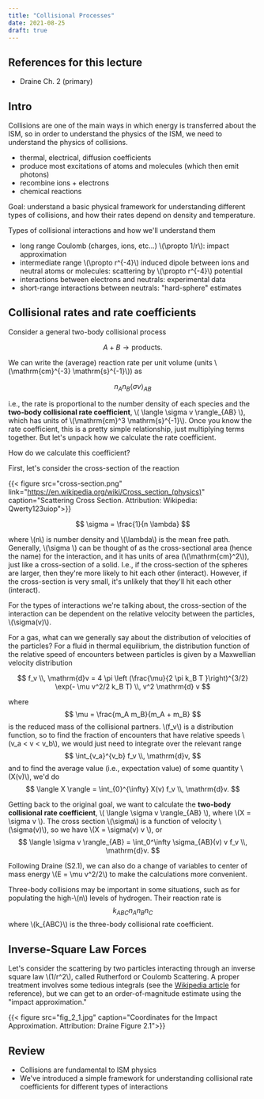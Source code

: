 ```yaml
---
title: "Collisional Processes"
date: 2021-08-25
draft: true
---
```


## References for this lecture

* Draine Ch. 2 (primary)


## Intro

Collisions are one of the main ways in which energy is transferred about the ISM, so in order to understand the physics of the ISM, we need to understand the physics of collisions.

* thermal, electrical, diffusion coefficients
* produce most excitations of atoms and molecules (which then emit photons)
* recombine ions + electrons
* chemical reactions


Goal: understand a basic physical framework for understanding different types of collisions, and how their rates depend on density and temperature.

Types of collisional interactions and how we'll understand them
* long range Coulomb (charges, ions, etc...) \\(\propto 1/r\\): impact approximation
* intermediate range \\(\propto r^{-4}\\) induced dipole between ions and neutral atoms or molecules: scattering by \\(\propto r^{-4}\\) potential
* interactions between electrons and neutrals: experimental data 
* short-range interactions between neutrals: "hard-sphere" estimates

## Collisional rates and rate coefficients

Consider a general two-body collisional process

$$
A + B \rightarrow \mathrm{products}.
$$

We can write the (average) reaction rate per unit volume (units \\(\mathrm{cm}^{-3} \mathrm{s}^{-1}\\)) as 

$$
n_A n_B \langle \sigma v \rangle_{AB}
$$

i.e., the rate is proportional to the number density of each species and the **two-body collisional rate coefficient**, \\( \langle \sigma v \rangle_{AB} \\), which has units of \\(\mathrm{cm}^3 \mathrm{s}^{-1}\\). Once you know the rate coefficient, this is a pretty simple relationship, just multiplying terms together. But let's unpack how we calculate the rate coefficient.

How do we calculate this coefficient?

First, let's consider the cross-section of the reaction

{{< figure src="cross-section.png" link="https://en.wikipedia.org/wiki/Cross_section_(physics)" caption="Scattering Cross Section. Attribution: Wikipedia: Qwerty123uiop">}}

$$
\sigma = \frac{1}{n \lambda}
$$

where \\(n\\) is number density and \\(\lambda\\) is the mean free path. Generally, \\(\sigma \\) can be thought of as the cross-sectional area (hence the name) for the interaction, and it has units of area (\\(\mathrm{cm}^2\\)), just like a cross-section of a solid. I.e., if the cross-section of the spheres are larger, then they're more likely to hit each other (interact). However, if the cross-section is very small, it's unlikely that they'll hit each other (interact).

For the types of interactions we're talking about, the cross-section of the interaction can be dependent on the relative velocity between the particles, \\(\sigma(v)\\).

For a gas, what can we generally say about the distribution of velocities of the particles? For a fluid in thermal equilibrium, the distribution function of the relative speed of encounters between particles is given by a Maxwellian velocity distribution

$$
f_v \\, \mathrm{d}v = 4 \pi \left (\frac{\mu}{2 \pi k_B T }\right)^{3/2} \exp(- \mu v^2/2 k_B T) \\, v^2 \mathrm{d} v
$$

where 
$$
\mu = \frac{m_A m_B}{m_A + m_B}
$$
is the reduced mass of the collisional partners. \\(f_v\\) is a distribution function, so to find the fraction of encounters that have relative speeds \\(v_a < v < v_b\\), we would just need to integrate over the relevant range
$$
\int_{v_a}^{v_b} f_v \\, \mathrm{d}v,
$$
and to find the average value (i.e., expectation value) of some quantity \\(X(v)\\), we'd do
$$
\langle X \rangle = \int_{0}^{\infty} X(v) f_v \\, \mathrm{d}v.
$$

Getting back to the original goal, we want to calculate the **two-body collisional rate coefficient**, \\( \langle \sigma v \rangle_{AB} \\), where \\(X = \sigma v \\).  The cross section \\(\sigma\\) is a function of velocity \\(\sigma(v)\\), so we have \\(X = \sigma(v) v \\), or
$$
\langle \sigma v \rangle_{AB} = \int_0^\infty \sigma_{AB}(v) v f_v \\, \mathrm{d}v.
$$

Following Draine (S2.1), we can also do a change of variables to center of mass energy \\(E = \mu v^2/2\\) to make the calculations more convenient.

Three-body collisions may be important in some situations, such as for populating the high-\\(n\\) levels of hydrogen. Their reaction rate is
$$
k_{ABC} n_A n_B n_C
$$
where \\(k_{ABC}\\) is the three-body collisional rate coefficient.

## Inverse-Square Law Forces

Let's consider the scattering by two particles interacting through an inverse square law \\(1/r^2\\), called Rutherford or Coulomb Scattering. A proper treatment involves some tedious integrals (see the [Wikipedia article](https://en.wikipedia.org/wiki/Cross_section_(physics)#Differential_cross_section) for reference), but we can get to an order-of-magnitude estimate using the "impact approximation." 

{{< figure src="fig_2_1.jpg" caption="Coordinates for the Impact Approximation. Attribution: Draine Figure 2.1">}}

## Review

* Collisions are fundamental to ISM physics
* We've introduced a simple framework for understanding collisional rate coefficients for different types of interactions